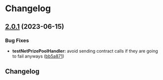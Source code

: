 # Changelog

## [2.0.1](https://github.com/pooltogether/v5-autotasks/compare/v5-autotasks-library-v2.0.0...v5-autotasks-library-v2.0.1) (2023-06-15)


### Bug Fixes

* **testNetPrizePoolHandler:** avoid sending contract calls if they are going to fail anyways ([bb5a871](https://github.com/pooltogether/v5-autotasks/commit/bb5a87192c57befc53ac2bc06c83d51cffe80a18))

## Changelog
